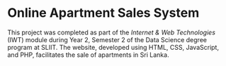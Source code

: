 # Online Apartment Sales System

This project was completed as part of the *Internet & Web Technologies* (IWT) module during Year 2, Semester 2 of the Data Science degree program at SLIIT. 
The website, developed using HTML, CSS, JavaScript, and PHP, facilitates the sale of apartments in Sri Lanka.
